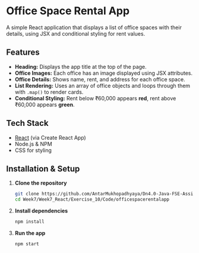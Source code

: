 # Office Space Rental App

A simple React application that displays a list of office spaces with their details, using JSX and conditional styling for rent values.

## Features

- **Heading:** Displays the app title at the top of the page.
- **Office Images:** Each office has an image displayed using JSX attributes.
- **Office Details:** Shows name, rent, and address for each office space.
- **List Rendering:** Uses an array of office objects and loops through them with `.map()` to render cards.
- **Conditional Styling:** Rent below ₹60,000 appears **red**, rent above ₹60,000 appears **green**.

## Tech Stack

- [React](https://react.dev/) (via Create React App)
- Node.js & NPM
- CSS for styling

## Installation & Setup

1. **Clone the repository**
   ```bash
   git clone https://github.com/AntarMukhopadhyaya/Dn4.0-Java-FSE-Assignments
   cd Week7/Week7_React/Exercise_10/Code/officespacerentalapp
   ```
2. **Install dependencies**
    ```bash
    npm install
    ```
3. **Run the app**
    ```bash
    npm start
    ```
